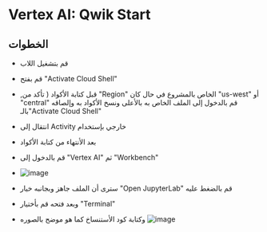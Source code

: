 # Vertex AI: Qwik Start 
## الخطوات  

- قم بتشغيل اللاب 
- قم بفتح "Activate Cloud Shell"
- ,قبل كتابة الأكواد ( تأكد من "Region" الخاص بالمشروع في حال كان "us-west" أو "central" قم بالدخول إلى الملف الخاص به بالأعلى ونسخ الأكواد به وإلصاقه بالـ"Activate Cloud Shell"
 
- انتقال إلى Activity خارجي بإستخدام
- بعد الأنتهاء من كتابة الأكواد
- قم بالدخول إلى "Vertex AI" ثم "Workbench"
- ![image](https://user-images.githubusercontent.com/95444663/191585039-4573564f-6925-471a-8568-42b6f01c344e.png)

- سترى أن الملف جاهز وبجانبه خيار "Open JupyterLab" قم بالضغط عليه
- وبعد فتحه قم بأختيار "Terminal"
- وكتابة كود الأستنساخ كما هو موضح بالصوره
![image](https://user-images.githubusercontent.com/95444663/191584979-41f41949-9fec-4685-af21-356131e1d78a.png)
